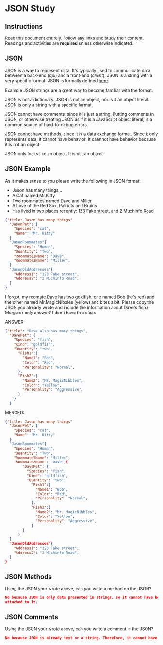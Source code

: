# JSON Study

## Instructions

Read this document entirely. Follow any links and study their content. Readings
and activities are **required** unless otherwise indicated.

## JSON

JSON is a way to represent data. It's typically used to communicate data between
a back-end (*api*) and a front-end (*client*). JSON is a string with a very
specific format. JSON is formally defined [here](http://www.json.org/).

[Example JSON strings](http://json.org/example.html) are a great way to become
familiar with the format.

JSON is not a dictionary. JSON is not an object, nor is it an object literal.
JSON is only a string with a specific format.

JSON cannot have comments, since it is just a string. Putting comments in JSON,
or otherwise treating JSON as if it is a JavaScript object literal, is a common
source of hard-to-debug errors.

JSON cannot have methods, since it is a data exchange format. Since it only
represents data, it cannot have behavior. It cannnot have behavior because it is
not an object.

JSON only looks like an object. It is not an object.

## JSON Example

As it makes sense to you please write the following in JSON format:

-   Jason has many things...
-   A Cat named Mr.Kitty
-   Two roommates named Dave and Miller
-   A Love of the Red Sox, Patriots and Bruins
-   Has lived in two places recently: 123 Fake street, and 2 Muchinfo Road

```json
{"title: Jason has many things"
  "JasonPet": {
    "Species": "cat",
    "Name": "Mr. Kitty"
  }
  "JasonRoommates"{
    "Species": "Human",
    "Quantity": "Two",
    "Roommate1Name": "Dave",
    "Roommate2Name": "Miller",
  }
  "JasonOldAddresses"{
    "Address1": "123 Fake street",
    "Address2": "2 Muchinfo Road",
  }
}
```

I forgot, my roomate Dave has two goldfish, one named Bob (he's red) and the
other named Mr.MagicNibbles (yellow) and bites a bit. Please copy the JSON you
already wrote and include the information about Dave's fish./ Merge or only
answer? I don't have this clear.

ANSWER:

```json
{"title": "Dave also has many things",
  "DavePet": {
    "Species": "fish",
    "Kind": "goldfish",
    "Quantity": "two",
      "Fish1":{
        "Name1": "Bob",
        "Color": "Red",
        "Personality": "Normal",
      },
      "Fish2":{
        "Name2": "Mr. MagicNibbles",
        "Color": "Yellow",
        "Personality": "Aggressive",
      }
    }
  }

```

MERGED:

```json
{"title: Jason has many things"
  "JasonPet": {
    "Species": "cat",
    "Name": "Mr. Kitty"
  }
  "JasonRoommates"{
    "Species": "Human",
    "Quantity": "Two",
    "Roommate1Name": "Miller",
    "Roommate2Name": "Dave",{
        "DavePet": {
          "Species": "fish",
          "Kind": "goldfish",
          "Quantity": "two",
            "Fish1":{
              "Name1": "Bob",
              "Color": "Red",
              "Personality": "Normal",
            },
            "Fish2":{
              "Name2": "Mr. MagicNibbles",
              "Color": "Yellow",
              "Personality": "Aggressive",
            }
        }
      }
  }
  "JasonOldAddresses"{
    "Address1": "123 Fake street",
    "Address2": "2 Muchinfo Road",
  }
}
```

## JSON Methods

Using the JSON your wrote above, can you write a method on the JSON?

```json
No because JSON is only data presented in strings, so it cannot have behaviors/methods
attached to it.
```

## JSON Comments

Using the JSON your wrote above, can you write a comment in the JSON?

```json
No because JSON is already text or a string. Therefore, it cannot have comments.
```
